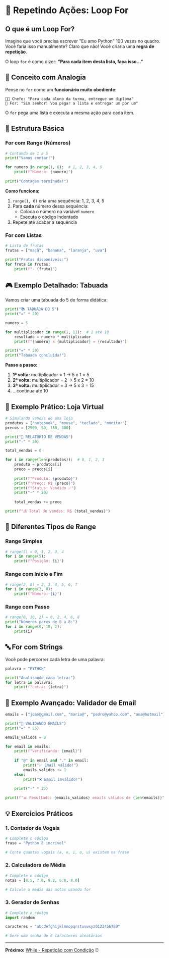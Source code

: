 # 🔄 Repetindo Ações: Loop For

## O que é um Loop For?

Imagine que você precisa escrever "Eu amo Python" 100 vezes no quadro. Você faria isso manualmente? Claro que não! Você criaria uma **regra de repetição**.

O loop `for` é como dizer: **"Para cada item desta lista, faça isso..."**

## 🎯 Conceito com Analogia

Pense no `for` como um **funcionário muito obediente**:

```
👨‍💼 Chefe: "Para cada aluno da turma, entregue um diploma"
🤖 For: "Sim senhor! Vou pegar a lista e entregar um por um"
```

O `for` pega uma lista e executa a mesma ação para cada item.

## 🌟 Estrutura Básica

### For com Range (Números)
```python
# Contando de 1 a 5
print("Vamos contar!")

for numero in range(1, 6):  # 1, 2, 3, 4, 5
    print(f"Número: {numero}")
    
print("Contagem terminada!")
```

**Como funciona:**
1. `range(1, 6)` cria uma sequência: 1, 2, 3, 4, 5
2. Para **cada** número dessa sequência:
   - Coloca o número na variável `numero`
   - Executa o código indentado
3. Repete até acabar a sequência

### For com Listas
```python
# Lista de frutas
frutas = ["maçã", "banana", "laranja", "uva"]

print("Frutas disponíveis:")
for fruta in frutas:
    print(f"- {fruta}")
```

## 🎮 Exemplo Detalhado: Tabuada

Vamos criar uma tabuada do 5 de forma didática:

```python
print("📚 TABUADA DO 5")
print("=" * 20)

numero = 5

for multiplicador in range(1, 11):  # 1 até 10
    resultado = numero * multiplicador
    print(f"{numero} x {multiplicador} = {resultado}")

print("=" * 20)
print("Tabuada concluída!")
```

**Passo a passo:**
1. **1ª volta:** multiplicador = 1 → 5 x 1 = 5
2. **2ª volta:** multiplicador = 2 → 5 x 2 = 10
3. **3ª volta:** multiplicador = 3 → 5 x 3 = 15
4. ...continua até 10

## 🏪 Exemplo Prático: Loja Virtual

```python
# Simulando vendas de uma loja
produtos = ["notebook", "mouse", "teclado", "monitor"]
precos = [2500, 50, 150, 800]

print("🛒 RELATÓRIO DE VENDAS")
print("-" * 30)

total_vendas = 0

for i in range(len(produtos)):  # 0, 1, 2, 3
    produto = produtos[i]
    preco = precos[i]
    
    print(f"Produto: {produto}")
    print(f"Preço: R$ {preco}")
    print(f"Status: Vendido ✅")
    print("-" * 20)
    
    total_vendas += preco

print(f"💰 Total de vendas: R$ {total_vendas}")
```

## 🎨 Diferentes Tipos de Range

### Range Simples
```python
# range(5) = 0, 1, 2, 3, 4
for i in range(5):
    print(f"Posição: {i}")
```

### Range com Início e Fim
```python
# range(2, 8) = 2, 3, 4, 5, 6, 7
for i in range(2, 8):
    print(f"Número: {i}")
```

### Range com Passo
```python
# range(0, 10, 2) = 0, 2, 4, 6, 8
print("Números pares de 0 a 8:")
for i in range(0, 10, 2):
    print(i)
```

## 🔤 For com Strings

Você pode percorrer cada letra de uma palavra:

```python
palavra = "PYTHON"

print("Analisando cada letra:")
for letra in palavra:
    print(f"Letra: {letra}")
```

## 🎯 Exemplo Avançado: Validador de Email

```python
emails = ["joao@gmail.com", "maria@", "pedro@yahoo.com", "ana@hotmail"]

print("📧 VALIDANDO EMAILS")
print("=" * 25)

emails_validos = 0

for email in emails:
    print(f"Verificando: {email}")
    
    if "@" in email and "." in email:
        print("✅ Email válido!")
        emails_validos += 1
    else:
        print("❌ Email inválido!")
    
    print("-" * 25)

print(f"📊 Resultado: {emails_validos} emails válidos de {len(emails)}")
```

## 💡 Exercícios Práticos

### 1. Contador de Vogais
```python
# Complete o código
frase = "Python é incrível"

# Conte quantas vogais (a, e, i, o, u) existem na frase
```

### 2. Calculadora de Média
```python
# Complete o código
notas = [8.5, 7.0, 9.2, 6.8, 8.0]

# Calcule a média das notas usando for
```

### 3. Gerador de Senhas
```python
# Complete o código
import random

caracteres = "abcdefghijklmnopqrstuvwxyz0123456789"

# Gere uma senha de 8 caracteres aleatórios
```

---
**Próximo:** [While - Repetição com Condição](3-While.md) ⏰
